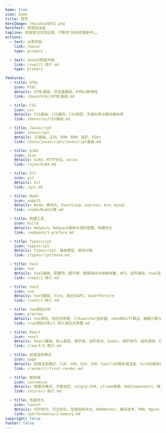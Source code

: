 ```yaml
---
home: true
icon: home
title: 首页
heroImage: /misaka10032.png
heroText: 前端加油站
tagline: 前端笔记文档记录，不断学习&持续更新中……
actions:
  - text: 从零开始
    link: /base/
    type: primary

  - text: 从Vue2框架开始
    link: /vue2/1-简介.md
    type: primary

features:
  - title: HTML
    icon: html
    details: HTML基础、浏览器基础、HTML5新特性
    link: /base/html/HTML基础.md

  - title: CSS
    icon: css
    details: CSS基础、CSS属性、CSS特性、页面布局与移动端布局
    link: /base/css/CSS基础.md

  - title: Javascript
    icon: javascript
    details: JS基础、正则、DOM、BOM、高阶、ES6+
    link: /base/javascript/Javascript基础.md

  - title: AJAX
    icon: ajax
    details: AJAX、HTTP协议、axios
    link: /ajax/AJAX.md

  - title: Git
    icon: git
    details: Git
    link: /git.md

  - title: Node
    icon: nodeJS
    details: Node、模块化、EventLoop、express、koa、mysql
    link: /node/Node引擎.md

  - title: 构建工具
    icon: build
    details: Webpack、Webpack基础与进阶配置、构建优化
    link: /webpack/1-preface.md

  - title: Typescript
    icon: typescript
    details: Typescript、基础类型、面向对象
    link: /typescript/base.md

  - title: Vue2
    icon: vue
    details: Vue2基础、配置项、脚手架、数据劫持与依赖收集、API、组件通信、Vue2生态
    link: /vue2/1-简介.md

  - title: Vue3
    icon: vue
    details: Vue3基础、Vite、组合式API、Vue3+TS+Vite
    link: /vue3/1-简介.md

  - title: Vue源码分析
    icon: preview
    details: Vue源码、响应式原理、三大watcher监听器、vdom和diff算法、模板引擎与AST语法树
    link: /vue源码分析/1-深入响应式原理.md

  - title: React
    icon: react
    details: React基础、核心属性、脚手架、进阶用法、hooks、进阶技巧、组件通信、性能优化、React生态
    link: /react/1-简介.md

  - title: 前端渲染模式
    icon: page
    details: 前端渲染模式、CSR、SSR、SSG、ISR、VueCli的服务端渲染、Vite的服务端渲染、Nuxt框架
    link: /render/1-front-render.md

  - title: 微前端
    icon: customize
    details: 微服务模式、方案选型、single-SPA、iframe嵌套、WebComponents、微前端部署
    link: /micro/1-简介.md

  - title: 性能优化
    icon: launch
    details: 内存优化、交互优化、性能指标优化、WebWorker、缓存技术、PWA、Nginx
    link: /performance/1-memory.md
copyright: false
footer: false
---
```

